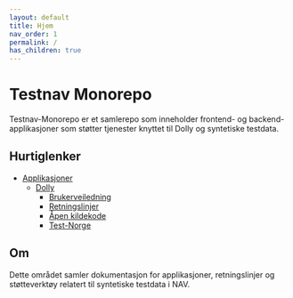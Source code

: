```yaml
---
layout: default
title: Hjem
nav_order: 1
permalink: /
has_children: true
---
```


# Testnav Monorepo

Testnav-Monorepo er et samlerepo som inneholder frontend- og backend-applikasjoner som støtter tjenester knyttet til Dolly og syntetiske testdata.

## Hurtiglenker
- [Applikasjoner](applications/)
  - [Dolly](applications/dolly/)
    - [Brukerveiledning](applications/dolly/brukerveiledning)
    - [Retningslinjer](applications/dolly/retningslinjer)
    - [Åpen kildekode](applications/dolly/github)
    - [Test-Norge](applications/dolly/testnorge)

## Om
Dette området samler dokumentasjon for applikasjoner, retningslinjer og støtteverktøy relatert til syntetiske testdata i NAV.
